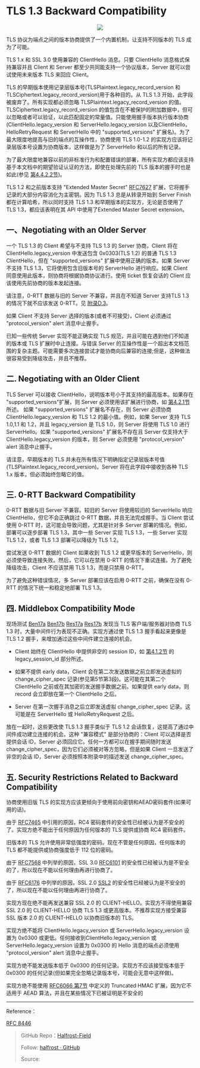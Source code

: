 # TLS 1.3 Backward Compatibility


<p align='center'>
<img src='https://img.halfrost.com/Blog/ArticleImage/115_0.png'>
</p>


TLS 协议为端点之间的版本协商提供了一个内置机制，让支持不同版本的 TLS 成为了可能。

TLS 1.x 和 SSL 3.0 使用兼容的 ClientHello 消息。只要 ClientHello 消息格式保持兼容并且 Client 和 Server 都至少共同能支持一个协议版本，Server 就可以尝试使用未来版本 TLS 来回应 Client。

TLS 的早期版本使用记录层版本号(TLSPlaintext.legacy\_record\_version 和 TLSCiphertext.legacy\_record\_version)用于各种目的。从 TLS 1.3 开始，此字段被废弃了。所有实现都必须忽略 TLSPlaintext.legacy\_record\_version 的值。TLSCiphertext.legacy\_record\_version 的值包含在不被保护的附加数据中，但可以忽略或者可以验证，以此匹配固定的常量值。只能使用握手版本执行版本协商(ClientHello.legacy\_version 和 ServerHello.legacy\_version 以及ClientHello，HelloRetryRequest 和 ServerHello 中的 "supported\_versions" 扩展名)。为了最大限度地提高与旧的端点的互操作性，协商使用 TLS 1.0-1.2 的实现方应该将记录层版本号设置为协商版本，这样做是为了 ServerHello 和以后的所有记录。


为了最大限度地兼容以前的非标准行为和配置错误的部署，所有实现方都应该支持基于本文档中的期望验证认证的方法，即使在处理先前的 TLS 版本的握手时也是如此(参见 [第4.4.2.2节](https://github.com/halfrost/Halfrost-Field/blob/master/contents/Protocol/TLS_1.3_Handshake_Protocol.md#2-server-certificate-selection))。

TLS 1.2 和之前版本支持 "Extended Master Secret" [RFC7627](https://tools.ietf.org/html/rfc7627) 扩展，它将握手记录的大部分内容消化为主密钥。因为 TLS 1.3 总是从转录开始到 Server Finish 都在计算哈希，所以同时支持 TLS 1.3 和早期版本的实现方，无论是否使用了 TLS 1.3，都应该表明在其 API 中使用了Extended Master Secret extension。

## 一、Negotiating with an Older Server

一个 TLS 1.3 的 Client 希望与不支持 TLS 1.3 的 Server 协商，Client 将在ClientHello.legacy\_version 中发送包含 0x0303(TLS 1.2) 的普通 TLS 1.3 ClientHello，但在 "supported\_versions" 扩展中使用正确的版本。如果 Server 不支持 TLS 1.3，它将使用包含旧版本号的 ServerHello 进行响应。如果 Client 同意使用此版本，则协商将根据协商协议进行。使用 ticket 恢复会话的 Client 应该使用先前协商的版本发起连接。

请注意，0-RTT 数据与旧的 Server 不兼容，并且在不知道 Server 支持TLS 1.3的情况下就不应该发送 0-RTT。见 [附录D.3](https://github.com/halfrost/Halfrost-Field/blob/master/contents/Protocol/TLS_1.3_Backward_Compatibility.md#%E4%B8%89-0-rtt-backward-compatibility)。

如果 Client 不支持 Server 选择的版本(或者不可接受)，Client 必须通过 "protocol\_version" alert 消息中止握手。

已知一些传统 Server 实现不能正确实现 TLS 规范，并且可能在遇到他们不知道的版本或 TLS 扩展时中止连接。与错误 Server 的互操作性是一个超出本文档范围的复杂主题。可能需要多次连接尝试才能协商向后兼容的连接;但是，这种做法很容易受到降级攻击，并且不推荐。

## 二. Negotiating with an Older Client

TLS Server 可以接收 ClientHello，说明版本号小于其支持的最高版本。如果存在 "supported\_versions"扩展，则 Server 必须使用该扩展进行协商，如 [第4.2.1节](https://github.com/halfrost/Halfrost-Field/blob/master/contents/Protocol/TLS_1.3_Handshake_Protocol.md#1-supported-versions) 所述。 如果  "supported\_versions" 扩展名不存在，则 Server 必须协商 ClientHello.legacy\_version 和 TLS 1.2 的最小值。例如，如果 Server 支持 TLS 1.0,1.1 和 1.2，并且 legacy\_version 是 TLS 1.0，则 Server 将使用 TLS 1.0 进行 ServerHello。如果 "supported\_versions" 扩展名不存在且 Server 仅支持大于 ClientHello.legacy\_version 的版本，则 Server 必须使用 "protocol\_version" alert 消息中止握手。


请注意，早期版本的 TLS 并未在所有情况下明确指定记录层版本号值(TLSPlaintext.legacy\_record\_version)。Server 将在此字段中接收到各种 TLS 1.x 版本，但必须始终忽略它的值。


## 三. 0-RTT Backward Compatibility

0-RTT 数据与旧 Server 不兼容。较旧的 Server 将使用较旧的 ServerHello 响应 ClientHello，但它不会正确跳过 0-RTT 数据，并且无法完成握手。当 Client 尝试使用 0-RTT 时，这可能会导致问题，尤其是针对多 Server 部署的情况。例如，部署可以逐步部署 TLS 1.3，其中一些 Server 实现 TLS 1.3，一些 Server 实现 TLS 1.2，或者 TLS 1.3 部署可以降级为 TLS 1.2。

尝试发送 0-RTT 数据的 Client 如果收到 TLS 1.2 或更早版本的 ServerHello，则必须使导致连接失败。然后，它可以在禁用 0-RTT 的情况下重试连接。为了避免降级攻击，Client 不应该禁用 TLS 1.3，而是只禁用 0-RTT。

为了避免这种错误情况，多 Server 部署应该在启用 0-RTT 之前，确保在没有 0-RTT 的情况下统一和稳定地部署 TLS 1.3。

## 四. Middlebox Compatibility Mode

现场测试 [Ben17a](https://tools.ietf.org/html/rfc8446#ref-Ben17a) [Ben17b](https://tools.ietf.org/html/rfc8446#ref-Ben17b) [Res17a](https://tools.ietf.org/html/rfc8446#ref-Res17a) [Res17b](https://tools.ietf.org/html/rfc8446#ref-Res17b) 发现当 TLS 客户端/服务器对协商 TLS 1.3 时，大量中间件行为表现不正确。实现方通过使 TLS 1.3 握手看起来更像是 TLS 1.2 握手，来增加通过这些中间件建立连接的机会。


- Client 始终在 ClientHello 中提供非空的 session ID，如 [第4.1.2节](https://github.com/halfrost/Halfrost-Field/blob/master/contents/Protocol/TLS_1.3_Handshake_Protocol.md#2-client-hello) 的 legacy\_session\_id 部分所述。

- 如果不提供 early data，Client 会在第二次发送数据之前立即发送虚拟的 change\_cipher\_spec 记录(参见第5节第3段)。这可能在其第二个 ClientHello 之前或在其加密的发送握手数据之前。如果提供 early data，则 record 会立即放在第一个 ClientHello 之后。

- Server 在第一次握手消息之后立即发送虚拟 change\_cipher\_spec 记录。这可能是在 ServerHello 或 HelloRetryRequest 之后。

放在一起时，这些更改使 TLS 1.3 握手类似于 TLS 1.2 会话恢复，这提高了通过中间件成功建立连接的机会。这种 "兼容模式" 是部分协商的：Client
 可以选择是否提供会话 ID，Server 必须回应它。任何一方都可以在握手期间随时发送 change\_cipher\_spec，因为它们必须被对等方忽略，但是如果 Client 一旦发送了非空的会话 ID，Server 必须按照本附录中的描述发送 change\_cipher\_spec。



## 五. Security Restrictions Related to Backward Compatibility


协商使用旧版 TLS 的实现方应该更倾向于使用前向密钥和AEAD密码套件(如果可用的话)。

由于 [RFC7465](https://tools.ietf.org/html/rfc7465) 中引用的原因，RC4 密码套件的安全性已经被认为是不安全的了。实现方绝不能出于任何原因为任何版本的 TLS 提供或协商 RC4 密码套件。

旧版本的 TLS 允许使用非常低强度的密码。现在不管是任何原因，任何版本的 TLS 都不能提供或协商强度低于 112 位的密码。

由于 [RFC7568](https://tools.ietf.org/html/rfc7568) 中列举的原因，SSL 3.0 [RFC6101](https://tools.ietf.org/html/rfc6101) 的安全性已经被认为是不安全的了，所以现在不能以任何理由再进行协商了。

由于 [RFC6176](https://tools.ietf.org/html/rfc6176) 中列举的原因，SSL 2.0 [SSL2](https://tools.ietf.org/html/rfc8446#ref-SSL2) 的安全性已经被认为是不安全的了，所以现在不能以任何理由再进行协商了。

实现方现在绝不能再发送兼容 SSL 2.0 的 CLIENT-HELLO。实现方不得使用兼容 SSL 2.0 的 CLIENT-HELLO 协商 TLS 1.3 或更高版本。不推荐实现方接受兼容 SSL 版本 2.0 的 CLIENT-HELLO 以协商旧版本的 TLS。

实现方绝不能将 ClientHello.legacy\_version 或 ServerHello.legacy\_version 设置为 0x0300 或更低。任何接收到ClientHello.legacy\_version 或 ServerHello.legacy\_version 设置为 0x0300 的 Hello 消息的端点必须使用 "protocol\_version" alert 消息中止握手。

实现方绝不能发送版本低于 0x0300 的任何记录。实现方不应该接受版本低于 0x0300 的任何记录(但如果完全忽略记录版本号，可能会无意中这样做)。

实现方绝不能使用 [RFC6066 第7节](https://tools.ietf.org/html/rfc6066#section-7) 中定义的 Truncated HMAC 扩展，因为它不适用于 AEAD 算法，并且在某些情况下已被证明是不安全的



------------------------------------------------------

Reference：
  
[RFC 8446](https://tools.ietf.org/html/rfc8446)

> GitHub Repo：[Halfrost-Field](HTTPS://github.com/halfrost/Halfrost-Field)
> 
> Follow: [halfrost · GitHub](HTTPS://github.com/halfrost)
>
> Source: []()
